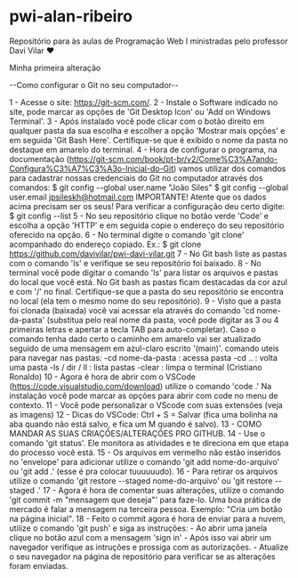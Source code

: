 # pwi-alan-ribeiro
Repositório para às aulas de Programação Web I ministradas pelo professor Davi Vilar ♥

Minha primeira alteração 

--Como configurar o Git no seu computador--

1 - Acesse o site: https://git-scm.com/.
2 - Instale o Software indicado no site, pode marcar as opções de 'Git Desktop Icon' ou 'Add on Windows Terminal'.
3 - Após instalado você pode clicar com o botão direito em qualquer pasta da sua escolha e escolher a opção 'Mostrar mais opções' e em seguida 'Git Bash Here'. Certifique-se que é exibido o nome da pasta no destaque em amarelo do terminal.
4 - Hora de configurar o programa, na documentação (https://git-scm.com/book/pt-br/v2/Come%C3%A7ando-Configura%C3%A7%C3%A3o-Inicial-do-Git) vamos utilizar dos comandos para cadastrar nossas credenciais do Git no computador através dos comandos:
	$ git config --global user.name "João Siles"
	$ git config --global user.email jpsileskh@hotmail.com
IMPORTANTE! Atente que os dados acima precisam ser os seus! 
Para verificar a configuração deu certo digite:
	$ git config --list
5 - No seu repositório clique no botão verde 'Code' e escolha a opção 'HTTP' e em seguida copie o endereço do seu repositório oferecido na opção.
6 - No terminal digite o comando 'git clone' acompanhado do endereço copiado. Ex.:
	$ git clone https://github.com/davivilar/pwi-davi-vilar.git
7 - No Git bash liste as pastas com o comando 'ls' e verifique se seu repositório foi baixado.
8 - No terminal você pode digitar o comando 'ls' para listar os arquivos e pastas do local que você está. No Git bash as pastas ficam destacadas da cor azul e com '/' no final. Certifique-se que a pasta do seu repositório se encontra no local (ela tem o mesmo nome do seu repositório).
9 - Visto que a pasta foi clonada (baixada) você vai acessar ela através do comando 'cd nome-da-pasta' (substitua pelo real nome da pasta, você pode digitar as 3 ou 4 primeiras letras e apertar a tecla TAB para auto-completar). Caso o comando tenha dado certo o caminho em amarelo vai ser atualizado seguido de uma mensagem em azul-claro escrito '(main)'.
	comando uteis para navegar nas pastas:
		-cd nome-da-pasta : acessa pasta
		-cd .. : volta uma pasta
		-ls / dir / ll : lista pastas
		-clear : limpa o terminal (Cristiano Ronaldo)
10 - Agora é hora de abrir com o VSCode (https://code.visualstudio.com/download) utilize o comando 'code .' Na instalação você pode marcar as opções para abrir com code no menu de contexto.
11 - Você pode personalizar o VScode com suas extensões (veja as imagens)
12 - Dicas do VSCode: Ctrl + S = Salvar (fica uma bolinha na aba quando não está salvo, e fica um M quando é salvo).
13 - COMO MANDAR AS SUAS CRIAÇÕES/ALTERAÇÕES PRO GITHUB.
14 - Use o comando 'git status'. Ele monitora as atividades e te direciona em que etapa do processo você está.
15 - Os arquivos em vermelho não estão inseridos no 'envelope' para adicionar utilize o comando 'git add nome-do-arquivo' ou 'git add .' (esse é pra colocar tuuuuuudo).
16 - Para retirar os arquivos utilize o comando 'git restore --staged nome-do-arquivo' ou 'git restore --staged .'
17 - Agora é hora de comentar suas alterações, utilize o comando 'git commit -m "mensagem que deseja"' para faze-lo. Uma boa prática de mercado é falar a mensagem na terceira pessoa. Exemplo: "Cria um botão na página inicial".
18 - Feito o commit agora é hora de enviar para a nuvem, utilize o comando 'git push' e siga as instruções:
	- Ao abrir uma janela clique no botão azul com a mensagem 'sign in'
	- Após isso vai abrir um navegador verifique as intruções e prossiga com as autorizações.
	- Atualize o seu navegador na página de repositório para verificar se as alterações foram enviadas. 
